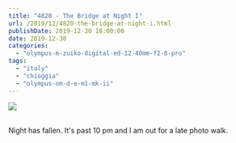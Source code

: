 ```yaml
---
title: "4820 - The Bridge at Night I"
url: /2019/12/4820-the-bridge-at-night-i.html
publishDate: 2019-12-30 18:00:00
date: 2019-12-30
categories: 
  - "olympus-m-zuiko-digital-ed-12-40mm-f2-8-pro"
tags: 
  - "italy"
  - "chioggia"
  - "olympus-om-d-e-m1-mk-ii"
---
```

<div class="container">
<div class="center"><a target="_blank" href="https://d25zfm9zpd7gm5.cloudfront.net/1200x1200/2018/20180510_221932_lr.jpg"><img class="webfeedsFeaturedVisual" src="https://d25zfm9zpd7gm5.cloudfront.net/0600x0600/2018/20180510_221932_lr.jpg" /></a></div>
</div>
<br />

Night has fallen. It's past 10 pm and I am out for a late photo
walk.